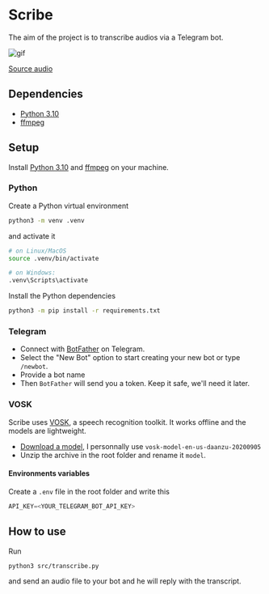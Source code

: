 # Scribe

The aim of the project is to transcribe audios via a Telegram bot.

![gif](https://github.com/thomasbrq/audio_transcriber/assets/71637888/e6c0620b-70a5-428c-b69f-1db6ca5fdd52)

[Source audio](https://audio-lingua.ac-versailles.fr/spip.php?article8774)

## Dependencies

- [Python 3.10](https://www.python.org/downloads/release/python-31011/)
- [ffmpeg](https://www.ffmpeg.org/download.html)

## Setup

Install [Python 3.10](https://www.python.org/downloads/release/python-31011/) and [ffmpeg](https://www.ffmpeg.org/download.html) on your machine.

### Python

Create a Python virtual environment

```sh
python3 -m venv .venv
```

and activate it

```sh
# on Linux/MacOS
source .venv/bin/activate

# on Windows:
.venv\Scripts\activate
```

Install the Python dependencies

```sh
python3 -m pip install -r requirements.txt
```

### Telegram

- Connect with [BotFather](https://telegram.me/BotFather) on Telegram.
- Select the "New Bot" option to start creating your new bot or type `/newbot`.
- Provide a bot name
- Then `BotFather` will send you a token. Keep it safe, we'll need it later.

### VOSK

Scribe uses [VOSK](https://alphacephei.com/vosk/), a speech recognition toolkit.
It works offline and the models are lightweight.

- [Download a model](https://alphacephei.com/vosk/models), I personnally use `vosk-model-en-us-daanzu-20200905`
- Unzip the archive in the root folder and rename it `model`.

#### Environments variables

Create a `.env` file in the root folder and write this

```js
API_KEY=<YOUR_TELEGRAM_BOT_API_KEY>
```

## How to use

Run

```sh
python3 src/transcribe.py
```

and send an audio file to your bot and he will reply with the transcript.
